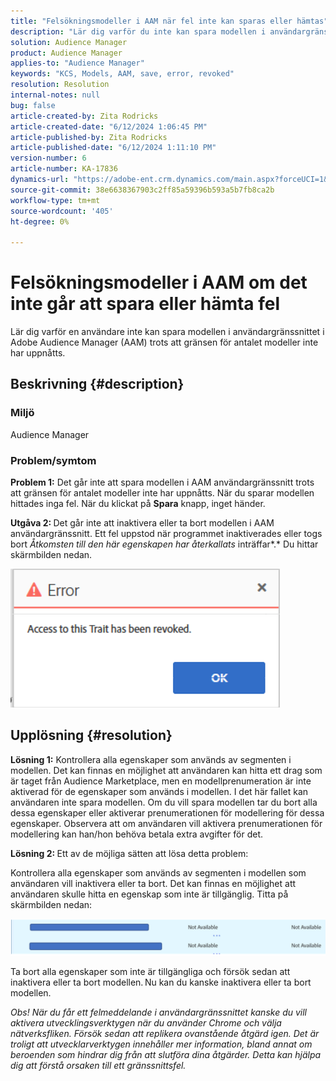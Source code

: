 ```yaml
---
title: "Felsökningsmodeller i AAM när fel inte kan sparas eller hämtas"
description: "Lär dig varför du inte kan spara modellen i användargränssnittet i Adobe Audience Manager (AAM) trots att gränsen för antalet modeller inte har uppnåtts."
solution: Audience Manager
product: Audience Manager
applies-to: "Audience Manager"
keywords: "KCS, Models, AAM, save, error, revoked"
resolution: Resolution
internal-notes: null
bug: false
article-created-by: Zita Rodricks
article-created-date: "6/12/2024 1:06:45 PM"
article-published-by: Zita Rodricks
article-published-date: "6/12/2024 1:11:10 PM"
version-number: 6
article-number: KA-17836
dynamics-url: "https://adobe-ent.crm.dynamics.com/main.aspx?forceUCI=1&pagetype=entityrecord&etn=knowledgearticle&id=cff5929a-bc28-ef11-840b-000d3a372703"
source-git-commit: 38e6638367903c2ff85a59396b593a5b7fb8ca2b
workflow-type: tm+mt
source-wordcount: '405'
ht-degree: 0%

---
```


# Felsökningsmodeller i AAM om det inte går att spara eller hämta fel


Lär dig varför en användare inte kan spara modellen i användargränssnittet i Adobe Audience Manager (AAM) trots att gränsen för antalet modeller inte har uppnåtts.

## Beskrivning {#description}


### <b>Miljö</b>

Audience Manager



### <b>Problem/symtom</b>



<b>Problem 1:</b> Det går inte att spara modellen i AAM användargränssnitt trots att gränsen för antalet modeller inte har uppnåtts. När du sparar modellen hittades inga fel. När du klickat på <b>Spara</b> knapp, inget händer.



<b>Utgåva 2: </b>Det går inte att inaktivera eller ta bort modellen i AAM användargränssnitt. Ett fel uppstod när programmet inaktiverades eller togs bort *Åtkomsten till den här egenskapen har återkallats* inträffar*.* Du hittar skärmbilden nedan.





![](assets/___d1f5929a-bc28-ef11-840b-000d3a372703___.png)


## Upplösning {#resolution}


<b>Lösning 1:</b> Kontrollera alla egenskaper som används av segmenten i modellen. Det kan finnas en möjlighet att användaren kan hitta ett drag som är taget från Audience Marketplace, men en modellprenumeration är inte aktiverad för de egenskaper som används i modellen. I det här fallet kan användaren inte spara modellen. Om du vill spara modellen tar du bort alla dessa egenskaper eller aktiverar prenumerationen för modellering för dessa egenskaper. Observera att om användaren vill aktivera prenumerationen för modellering kan han/hon behöva betala extra avgifter för det.



<b>Lösning 2: </b>Ett av de möjliga sätten att lösa detta problem:

Kontrollera alla egenskaper som används av segmenten i modellen som användaren vill inaktivera eller ta bort. Det kan finnas en möjlighet att användaren skulle hitta en egenskap som inte är tillgänglig. Titta på skärmbilden nedan:



![](assets/6ce5c786-9e7b-ec11-8d21-0022480aace4.png)

Ta bort alla egenskaper som inte är tillgängliga och försök sedan att inaktivera eller ta bort modellen. Nu kan du kanske inaktivera eller ta bort modellen.





*Obs! När du får ett felmeddelande i användargränssnittet kanske du vill aktivera utvecklingsverktygen när du använder Chrome och välja nätverksfliken. Försök sedan att replikera ovanstående åtgärd igen. Det är troligt att utvecklarverktygen innehåller mer information, bland annat om beroenden som hindrar dig från att slutföra dina åtgärder. Detta kan hjälpa dig att förstå orsaken till ett gränssnittsfel.*
